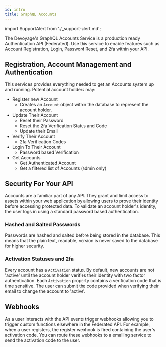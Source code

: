 ```yaml
---
id: intro
title: GraphQL Accounts
---
```


import SupportAlert from './\_support-alert.md';

<SupportAlert />

The Devoyage's GraphQL Accounts Service is a production ready Authentication API (Federated). Use this service to enable features such as Account Registration, Login, Password Reset, and 2fa within your API.

## Registration, Account Management and Authentication

This services provides everything needed to get an Accounts system up and running. Potential account holders may:

- Register new Account
  - Creates an `Account` object within the database to represent the account holder.
- Update Their Account
  - Reset their Password
  - Reset the 2fa Verification Status and Code
  - Update their Email
- Verify Their Account
  - 2fa Verification Codes
- Login To Their Account
  - Password based Verification
- Get Accounts
  - Get Authenticated Account
  - Get a filtered list of Accounts (admin only)

## Security For Your API

Accounts are a familiar part of any API. They grant and limit access to assets within your web application by allowing users to prove their identity before accessing protected data. To validate an account holder's identity, the user logs in using a standard password based authentication.

### Hashed and Salted Passwords

Passwords are hashed and salted before being stored in the database. This means that the plain text, readable, version is never saved to the database for higher security.

### Activation Statuses and 2fa

Every account has a `Activation` status. By default, new accounts are not 'active' until the account holder verifies their identity with two factor authentication. Each `Activation` property contains a verification code that is time sensitive. The user can submit the code provided when verifying their email to change the account to 'active'.

## Webhooks

As a user interacts with the API events trigger webhooks allowing you to trigger custom functions elsewhere in the Federated API. For example, when a user registers, the register webhook is fired containing the user's activation code. You can route these webhooks to a emailing service to send the activation code to the user.
